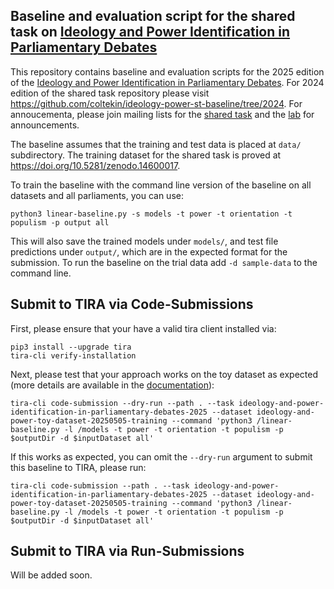 ## Baseline and evaluation script for the shared task on [Ideology and Power Identification in Parliamentary Debates](https://touche.webis.de/clef25/touche25-web/ideology-and-power-identification-in-parliamentary-debates.html)

This repository contains baseline and evaluation scripts
for the 2025 edition of the [Ideology and Power Identification in Parliamentary Debates](https://touche.webis.de/clef25/touche25-web/ideology-and-power-identification-in-parliamentary-debates.html).
For 2024 edition of the shared task repository please visit 
<https://github.com/coltekin/ideology-power-st-baseline/tree/2024>.
For annoucementa, please join mailing lists for the [shared task](https://groups.google.com/g/ideology-and-power-in-parliamentary-speeches)
and the [lab](https://groups.google.com/g/touche-lab) for announcements.

The baseline assumes that the training and test data is placed at
`data/` subdirectory. The training dataset for the shared
task is proved at <https://doi.org/10.5281/zenodo.14600017>.

To train the baseline with the command line version of the baseline on
all datasets and all parliaments, you can use:

```
python3 linear-baseline.py -s models -t power -t orientation -t populism -p output all
```
This will also save the trained models under `models/`,
and test file predictions under `output/`,
which are in the expected format for the submission.
To run the baseline on the trial data add `-d sample-data` to the
command line.

## Submit to TIRA via Code-Submissions

First, please ensure that your have a valid tira client installed via:

```
pip3 install --upgrade tira
tira-cli verify-installation
```

Next, please test that your approach works on the toy dataset as expected (more details are available in the [documentation](https://docs.tira.io/participants/participate.html#submitting-your-submission)):

```
tira-cli code-submission --dry-run --path . --task ideology-and-power-identification-in-parliamentary-debates-2025 --dataset ideology-and-power-toy-dataset-20250505-training --command 'python3 /linear-baseline.py -l /models -t power -t orientation -t populism -p $outputDir -d $inputDataset all'
```

If this works as expected, you can omit the `--dry-run` argument to submit this baseline to TIRA, please run:

```
tira-cli code-submission --path . --task ideology-and-power-identification-in-parliamentary-debates-2025 --dataset ideology-and-power-toy-dataset-20250505-training --command 'python3 /linear-baseline.py -l /models -t power -t orientation -t populism -p $outputDir -d $inputDataset all'
```

## Submit to TIRA via Run-Submissions

Will be added soon.
